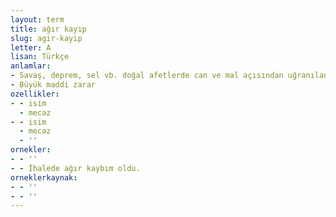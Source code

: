 ```yaml
---
layout: term
title: ağır kayıp
slug: agir-kayip
letter: A
lisan: Türkçe
anlamlar:
- Savaş, deprem, sel vb. doğal afetlerde can ve mal açısından uğranılan büyük kayıp
- Büyük maddi zarar
ozellikler:
- - isim
  - mecaz
- - isim
  - mecaz
  - ''
ornekler:
- - ''
- - İhalede ağır kaybım oldu.
orneklerkaynak:
- - ''
- - ''
---
```

